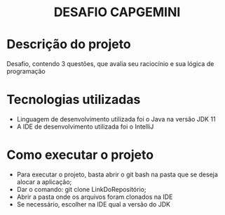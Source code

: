 <h1 align="center">DESAFIO CAPGEMINI</h1>

<h1>Descrição do projeto</h1>
Desafio, contendo 3 questões, que avalia seu raciocínio e sua lógica de programação

<h1>Tecnologias utilizadas</h1>

- Linguagem de desenvolvimento utilizada foi o Java na versão JDK 11
- A IDE de desenvolvimento utilizada foi o IntelliJ

<h1>Como executar o projeto</h1>

- Para executar o projeto, basta abrir o git bash na pasta que se deseja alocar a aplicação;
- Dar o comando: git clone LinkDoRepositório;
- Abrir a pasta onde os arquivos foram clonados na IDE
- Se necessário, escolher na IDE qual a versão do JDK
